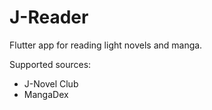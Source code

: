 # J-Reader

Flutter app for reading light novels and manga.

Supported sources:
* J-Novel Club
* MangaDex